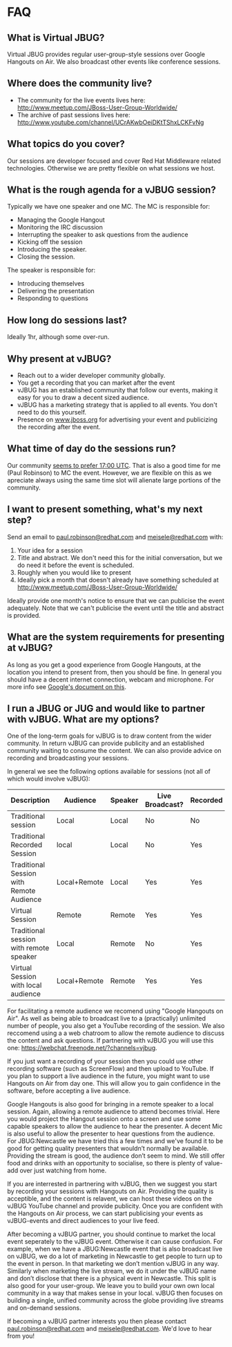 # FAQ


## What is Virtual JBUG?

Virtual JBUG provides regular user-group-style sessions over Google Hangouts on Air. We also broadcast other events like conference sessions. 

## Where does the community live?

* The community for the live events lives here: http://www.meetup.com/JBoss-User-Group-Worldwide/
* The archive of past sessions lives here: http://www.youtube.com/channel/UCrAKwbOeiDKtTShxLCKFvNg

## What topics do you cover?
Our sessions are developer focused and cover Red Hat Middleware related technologies. Otherwise we are pretty flexible on what sessions we host.

## What is the rough agenda for a vJBUG session?
Typically we have one speaker and one MC. The MC is responsible for:

* Managing the Google Hangout
* Monitoring the IRC discussion
* Interrupting the speaker to ask questions from the audience
* Kicking off the session
* Introducing the speaker.
* Closing the session.

The speaker is responsible for:

* Introducing themselves
* Delivering the presentation
* Responding to questions

## How long do sessions last?
Ideally 1hr, although some over-run.

## Why present at vJBUG?
* Reach out to a wider developer community globally.
* You get a recording that you can market after the event
* vJBUG has an established community that follow our events, making it easy for you to draw a decent sized audience.
* vJBUG has a marketing strategy that is applied to all events. You don't need to do this yourself.
* Presence on www.jboss.org for advertising your event and publicizing the recording after the event.

## What time of day do the sessions run?
Our community [seems to prefer 17:00 UTC](http://doodle.com/az2w73u2p74sx4h5p3w4gttk/admin#table). That is also a good time for me (Paul Robinson) to MC the event. However, we are flexible on this as we apreciate always using the same time slot will alienate large portions of the community. 

## I want to present something, what's my next step?
Send an email to paul.robinson@redhat.com and meisele@redhat.com with:

1. Your idea for a session
2. Title and abstract. We don't need this for the initial conversation, but we do need it before the event is scheduled.
3. Roughly when you would like to present
 1. Ideally pick a month that doesn't already have something scheduled at http://www.meetup.com/JBoss-User-Group-Worldwide/

Ideally provide one month's notice to ensure that we can publicise the event adequately. Note that we can't publicise the event until the title and abstract is provided.

## What are the system requirements for presenting at vJBUG?
As long as you get a good experience from Google Hangouts, at the location you intend to present from, then you should be fine. In general you should have a decent internet connection, webcam and microphone. For more info see [Google's document on this](https://support.google.com/plus/answer/1216376?hl=en-GB).

## I run a JBUG or JUG and would like to partner with vJBUG. What are my options?
One of the long-term goals for vJBUG is to draw content from the wider community. In return vJBUG can provide publicity and an established community waiting to consume the content. We can also provide advice on recording and broadcasting your sessions.

In general we see the following options available for sessions (not all of which would involve vJBUG):

| Description | Audience | Speaker | Live Broadcast? | Recorded 
|-------------|----------|---------|-----------------|---------
| Traditional session | Local | Local | No | No 
| Traditional Recorded Session | local | Local | No | Yes
| Traditional Session with Remote Audience | Local+Remote | Local | Yes | Yes
| Virtual Session | Remote | Remote | Yes | Yes
| Traditional session with remote speaker | Local | Remote | No | Yes
| Virtual Session with local audience | Local+Remote | Remote | Yes | Yes

For facilitating a remote audience we recomend using "Google Hangouts on Air". As well as being able to broadcast live to a (practically) unlimited number of people, you also get a YouTube recording of the session. We also reccomend using a a web chatroom to allow the remote audience to discuss the content and ask questions. If partnering with vJBUG you will use this one: https://webchat.freenode.net/?channels=vjbug. 

If you just want a recording of your session then you could use other recording software (such as ScreenFlow) and then upload to YouTube. If you plan to support a live audience in the future, you might want to use Hangouts on Air from day one. This will allow you to gain confidence in the software, before accepting a live audience. 

Google Hangouts is also good for bringing in a remote speaker to a local session. Again, allowing a remote audience to attend becomes trivial. Here you would project the Hangout session onto a screen and use some capable speakers to allow the audience to hear the presenter. A decent Mic is also useful to allow the presenter to hear questions from the audience. For JBUG:Newcastle we have tried this a few times and we've found it to be good for getting quality presenters that wouldn’t normally be available. Providing the stream is good, the audience don’t seem to mind. We still offer food and drinks with an opportunity to socialise, so there is plenty of value-add over just watching from home.

If you are interrested in partnering with vJBUG, then we suggest you start by recording your sessions with Hangouts on Air. Providing the quality is acceptible, and the content is relavent, we can host these videos on the vJBUG YouTube channel and provide publicity. Once you are confident with the Hangouts on Air process, we can start publicising your events as vJBUG-events and direct audiences to your live feed.

After becoming a vJBUG partner, you should continue to market the local event seperately to the vJBUG event. Otherwise it can cause confusion. For example, when we have a JBUG:Newcastle event that is also broadcast live on vJBUG, we do a lot of marketing in Newcastle to get people to turn up to the event in person. In that marketing we don’t mention vJBUG in any way. Similarly when marketing the live stream, we do it under the vJBUG name and don’t disclose that there is a physical event in Newcastle. This split is also good for your user-group. We leave you to build your own own local community in a way that makes sense in your local. vJBUG then focuses on building a single, unified community across the globe providing live streams and on-demand sessions.

If becoming a vJBUG partner interests you then please contact paul.robinson@redhat.com and meisele@redhat.com. We'd love to hear from you!


